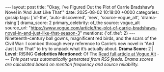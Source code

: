 --- layout: post title: "Okay, I’ve Figured Out the Plot of Carrie Bradshaw’s Novel in ‘And Just Like That’" date: 2025-08-02 10:18:00 +0000 categories: gossip tags: ['of-the', 'auto-discovered', 'new', 'source-vogue_alt', 'drama-rising'] drama_score: 2 primary_celebrity: of_the source: vogue_alt source_url: "https://www.vogue.com/article/the-plot-of-carrie-bradshaws-novel-in-and-just-like-that-season-3" mentions: {'of_the': 2} --- Nineteenth-century ball gowns, magnificent red birds, and the scars of the Civil War: I combed through every reference to Carrie’s new novel in “And Just Like That” to try to unpack what it’s actually about. **Drama Score:** 2 | **Level:** RISING **Celebrities Mentioned:** Of The [Read full article at Vogue Alt](https://www.vogue.com/article/the-plot-of-carrie-bradshaws-novel-in-and-just-like-that-season-3) --- *This post was automatically generated from RSS feeds. Drama scores are calculated based on mention frequency and source reliability.*